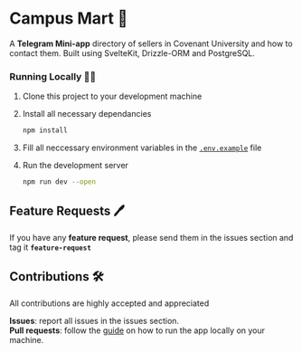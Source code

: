 # Campus Mart 🛒
A **Telegram Mini-app** directory of sellers in Covenant University and how to contact them. Built using SvelteKit, Drizzle-ORM and PostgreSQL.

### Running Locally 🏃‍♂️
1. Clone this project to your development machine
1. Install all necessary dependancies

    ```bash
    npm install
    ```
3. Fill all neccessary environment variables in the [`.env.example`](.env.example) file
4. Run the development server

    ```bash
    npm run dev --open
    ```

## Feature Requests 🖊️

If you have any **feature request**, please send them in the issues section and tag it **`feature-request`**

## Contributions 🛠️
All contributions are highly accepted and appreciated

**Issues**: report all issues in the issues section.  
**Pull requests**: follow the [guide](#running-locally) on how to run the app locally on your machine. 